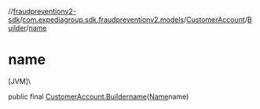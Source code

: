 //[fraudpreventionv2-sdk](../../../../index.md)/[com.expediagroup.sdk.fraudpreventionv2.models](../../index.md)/[CustomerAccount](../index.md)/[Builder](index.md)/[name](name.md)

# name

[JVM]\

public final [CustomerAccount.Builder](index.md)[name](name.md)([Name](../../-name/index.md)name)
